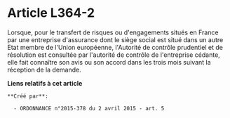 # Article L364-2

Lorsque, pour le transfert de risques ou d'engagements situés en France par une entreprise d'assurance dont le siège social
est situé dans un autre Etat membre de l'Union européenne, l'Autorité de contrôle prudentiel et de résolution est consultée
par l'autorité de contrôle de l'entreprise cédante, elle fait connaître son avis ou son accord dans les trois mois suivant la
réception de la demande.

**Liens relatifs à cet article**

	**Créé par**:

	  - ORDONNANCE n°2015-378 du 2 avril 2015 - art. 5
